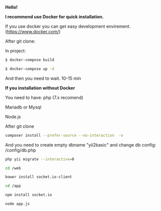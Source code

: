 **Hello!**

**I recommend use Docker for quick installation.**

If you use docker you can get easy development envirement. (https://www.docker.com/)

After git clone:

In project:
```bash
$ docker-compose build
```
```bash
$ docker-compose up -d
```
And then you need to wait. 10-15 min 

**If you installation without Docker**

You need to have: php (7.x recomend)

Mariadb or Mysql

Node.js

After git clone
```bash
composer install --prefer-source --no-interaction  -o 
```

And you need to create empty dbname "yii2basic" and change db config: /config/db.php
```bash
php yii migrate --interactive=0
```
```bash
cd /web
```
```bash
bower install socket.io-client
```

```bash
cd /app
```
```bash
npm install socket.io
```
```bash
node app.js
```